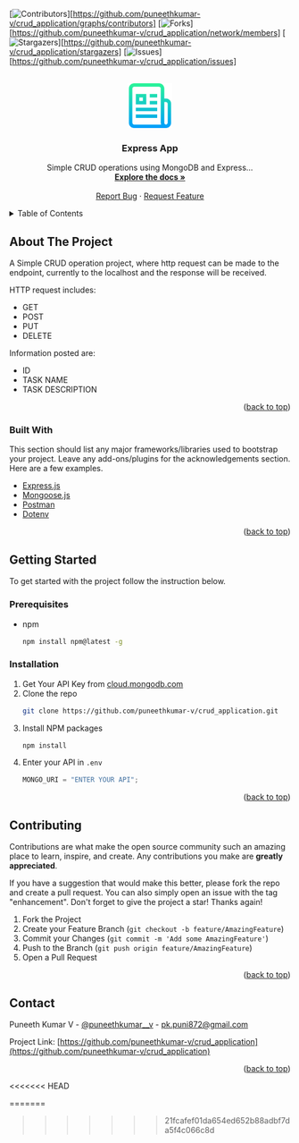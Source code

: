 <div id="top"></div>
<!--
*** Thanks for checking out the Best-README-Template. If you have a suggestion
*** that would make this better, please fork the repo and create a pull request
*** or simply open an issue with the tag "enhancement".
*** Don't forget to give the project a star!
*** Thanks again! Now go create something AMAZING! :D
-->

<!-- PROJECT SHIELDS -->
<!--
*** I'm using markdown "reference style" links for readability.
*** Reference links are enclosed in brackets [ ] instead of parentheses ( ).
*** See the bottom of this document for the declaration of the reference variables
*** for contributors-url, forks-url, etc. This is an optional, concise syntax you may use.
*** https://www.markdownguide.org/basic-syntax/#reference-style-links
-->

[![Contributors][contributors-shield]][https://github.com/puneethkumar-v/crud_application/graphs/contributors]
[![Forks][forks-shield]][https://github.com/puneethkumar-v/crud_application/network/members]
[![Stargazers][stars-shield]][https://github.com/puneethkumar-v/crud_application/stargazers]
[![Issues][issues-shield]][https://github.com/puneethkumar-v/crud_application/issues]

<!-- PROJECT LOGO -->
<br />
<div align="center">
  <a href="https://github.com/puneethkumar-v/crud_application">
    <img src="images/logo.png" alt="Logo" width="80" height="80">
  </a>

  <h3 align="center">Express App</h3>

  <p align="center">
    Simple CRUD operations using MongoDB and Express... 
    <br />
    <a href="https://github.com/puneethkumar-v/crud_application"><strong>Explore the docs »</strong></a>
    <br />
    <br />
    <a href="https://github.com/puneethkumar-v/crud_application/issues">Report Bug</a>
    ·
    <a href="https://github.com/puneethkumar-v/crud_application/issues">Request Feature</a>
  </p>
</div>

<!-- TABLE OF CONTENTS -->
<details>
  <summary>Table of Contents</summary>
  <ol>
    <li>
      <a href="#about-the-project">About The Project</a>
      <ul>
        <li><a href="#built-with">Built With</a></li>
      </ul>
    </li>
    <li>
      <a href="#getting-started">Getting Started</a>
      <ul>
        <li><a href="#prerequisites">Prerequisites</a></li>
        <li><a href="#installation">Installation</a></li>
      </ul>
    </li>
    <li><a href="#contributing">Contributing</a></li>
    <li><a href="#contact">Contact</a></li>
<<<<<<< HEAD
    <li><a href="#acknowledgments">Acknowledgments</a></li>
=======
>>>>>>> 21fcafef01da654ed652b88adbf7da5f4c066c8d
  </ol>
</details>

<!-- ABOUT THE PROJECT -->

## About The Project

A Simple CRUD operation project, where http request can be made to the endpoint, currently to the localhost
and the response will be received.

HTTP request includes:

- GET
- POST
- PUT
- DELETE

Information posted are:

- ID
- TASK NAME
- TASK DESCRIPTION

<p align="right">(<a href="#top">back to top</a>)</p>

### Built With

This section should list any major frameworks/libraries used to bootstrap your project. Leave any add-ons/plugins for the acknowledgements section. Here are a few examples.

- [Express.js](https://expressjs.com/)
- [Mongoose.js](https://mongoosejs.com/)
- [Postman](https://www.postman.com/)
- [Dotenv](https://dotenv.org/)

<p align="right">(<a href="#top">back to top</a>)</p>

<!-- GETTING STARTED -->

## Getting Started

To get started with the project follow the instruction below.

### Prerequisites

- npm
  ```sh
  npm install npm@latest -g
  ```

### Installation

1. Get Your API Key from [cloud.mongodb.com](https://cloud.mongodb.com/)
2. Clone the repo
   ```sh
   git clone https://github.com/puneethkumar-v/crud_application.git
   ```
3. Install NPM packages
   ```sh
   npm install
   ```
4. Enter your API in `.env`
   ```js
   MONGO_URI = "ENTER YOUR API";
   ```

<p align="right">(<a href="#top">back to top</a>)</p>

<!-- CONTRIBUTING -->

## Contributing

Contributions are what make the open source community such an amazing place to learn, inspire, and create. Any contributions you make are **greatly appreciated**.

If you have a suggestion that would make this better, please fork the repo and create a pull request. You can also simply open an issue with the tag "enhancement".
Don't forget to give the project a star! Thanks again!

1. Fork the Project
2. Create your Feature Branch (`git checkout -b feature/AmazingFeature`)
3. Commit your Changes (`git commit -m 'Add some AmazingFeature'`)
4. Push to the Branch (`git push origin feature/AmazingFeature`)
5. Open a Pull Request

<p align="right">(<a href="#top">back to top</a>)</p>

<!-- CONTACT -->

## Contact

Puneeth Kumar V - [@puneethkumar\_\_v](https://twitter.com/puneethkumar__v) - [pk.puni872@gmail.com](pk.puni872@gmail.com)

Project Link: [https://github.com/puneethkumar-v/crud_application](https://github.com/puneethkumar-v/crud_application)

<p align="right">(<a href="#top">back to top</a>)</p>
<<<<<<< HEAD

<!-- MARKDOWN LINKS & IMAGES -->
<!-- https://www.markdownguide.org/basic-syntax/#reference-style-links -->

[contributors-shield]: https://img.shields.io/github/contributors/othneildrew/Best-README-Template.svg?style=for-the-badge
[contributors-url]: https://github.com/othneildrew/Best-README-Template/graphs/contributors
[forks-shield]: https://img.shields.io/github/forks/othneildrew/Best-README-Template.svg?style=for-the-badge
[forks-url]: https://github.com/othneildrew/Best-README-Template/network/members
[stars-shield]: https://img.shields.io/github/stars/othneildrew/Best-README-Template.svg?style=for-the-badge
[stars-url]: https://github.com/othneildrew/Best-README-Template/stargazers
[issues-shield]: https://img.shields.io/github/issues/othneildrew/Best-README-Template.svg?style=for-the-badge
[issues-url]: https://github.com/othneildrew/Best-README-Template/issues
[license-shield]: https://img.shields.io/github/license/othneildrew/Best-README-Template.svg?style=for-the-badge
[license-url]: https://github.com/othneildrew/Best-README-Template/blob/master/LICENSE.txt
[linkedin-shield]: https://img.shields.io/badge/-LinkedIn-black.svg?style=for-the-badge&logo=linkedin&colorB=555
[linkedin-url]: https://linkedin.com/in/othneildrew
[product-screenshot]: images/screenshot.png
=======
>>>>>>> 21fcafef01da654ed652b88adbf7da5f4c066c8d
